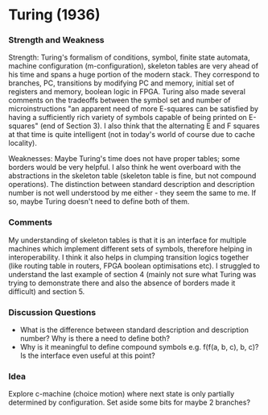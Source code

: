 # Turing (1936)

### Strength and Weakness

Strength: Turing's formalism of conditions, symbol, finite state automata, machine configuration (m-configuration), skeleton tables are very ahead of his time and spans a huge portion of the modern stack. They correspond to branches, PC, transitions by modifying PC and memory, initial set of registers and memory, boolean logic in FPGA. Turing also made several comments on the tradeoffs between the symbol set and number of microinstructions "an apparent need of more E-squares can be satisfied by having a sufficiently rich variety of symbols capable of being printed on E-squares" (end of Section 3). I also think that the alternating E and F squares at that time is quite intelligent (not in today's world of course due to cache locality).

Weaknesses: Maybe Turing's time does not have proper tables; some borders would be very helpful. I also think he went overboard with the abstractions in the skeleton table (skeleton table is fine, but not compound operations). The distinction between standard description and description number is not well understood by me either - they seem the same to me. If so, maybe Turing doesn't need to define both of them.


### Comments

My understanding of skeleton tables is that it is an interface for multiple machines which implement different sets of symbols, therefore helping in interoperability. I think it also helps in clumping transition logics together (like routing table in routers, FPGA boolean optimisations etc). I struggled to understand the last example of section 4 (mainly not sure what Turing was trying to demonstrate there and also the absence of borders made it difficult) and section 5.

### Discussion Questions

- What is the difference between standard description and description number? Why is there a need to define both?
- Why is it meaningful to define compound symbols e.g. f(f(a, b, c), b, c)? Is the interface even useful at this point?

### Idea

Explore c-machine (choice motion) where next state is only partially determined by configuration. Set aside some bits for maybe 2 branches?

